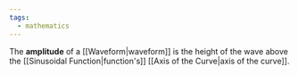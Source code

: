 ```yaml
---
tags:
  - mathematics
---
```

The **amplitude** of a [[Waveform|waveform]] is the height of the wave above the [[Sinusoidal Function|function's]] [[Axis of the Curve|axis of the curve]].
